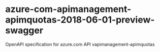 # azure-com-apimanagement-apimquotas-2018-06-01-preview-swagger
OpenAPI specification for azure.com API vapimanagement-apimquotas
